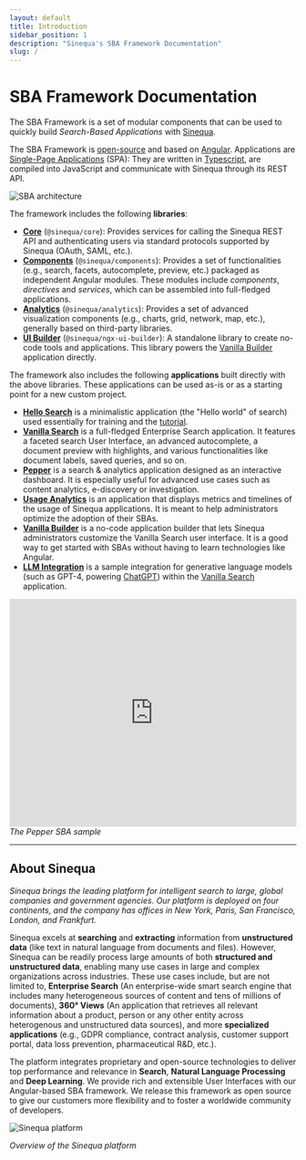 ```yaml
---
layout: default
title: Introduction
sidebar_position: 1
description: "Sinequa's SBA Framework Documentation"
slug: /
---
```


# SBA Framework Documentation

The SBA Framework is a set of modular components that can be used to quickly build *Search-Based Applications* with [Sinequa](#about-sinequa).

The SBA Framework is [open-source](https://github.com/sinequa/sba-angular) and based on [Angular](https://angular.io/). Applications are [Single-Page Applications](https://en.wikipedia.org/wiki/Single-page_application) (SPA): They are written in [Typescript](https://www.typescriptlang.org/), are compiled into JavaScript and communicate with Sinequa through its REST API.

![SBA architecture](/assets/index/architecture.png)

The framework includes the following **libraries**:

- [**Core**](/docs/libraries/core/core.md) (`@sinequa/core`): Provides services for calling the Sinequa REST API and authenticating users via standard protocols supported by Sinequa (OAuth, SAML, etc.).
- [**Components**](/docs/libraries/components/components.md) (`@sinequa/components`): Provides a set of functionalities (e.g., search, facets, autocomplete, preview, etc.) packaged as independent Angular modules. These modules include *components*, *directives* and *services*, which can be assembled into full-fledged applications.
- [**Analytics**](/docs/libraries/analytics/analytics.md) (`@sinequa/analytics`): Provides a set of advanced visualization components (e.g., charts, grid, network, map, etc.), generally based on third-party libraries.
- [**UI Builder**](/docs/libraries/ngx-ui-builder.md) (`@sinequa/ngx-ui-builder`): A standalone library to create no-code tools and applications. This library powers the [Vanilla Builder](/docs/apps/5-vanilla-builder.md) application directly.

The framework also includes the following **applications** built directly with the above libraries. These applications can be used as-is or as a starting point for a new custom project.

- [**Hello Search**](/docs/apps/1-hello-search.md) is a minimalistic application (the "Hello world" of search) used essentially for training and the [tutorial](/docs/tutorial/tutorial.md).
- [**Vanilla Search**](/docs/apps/2-vanilla-search.md) is a full-fledged Enterprise Search application. It features a faceted search User Interface, an advanced autocomplete, a document preview with highlights, and various functionalities like document labels, saved queries, and so on.
- [**Pepper**](/docs/apps/3-pepper.md) is a search & analytics application designed as an interactive dashboard. It is especially useful for advanced use cases such as content analytics, e-discovery or investigation.
- [**Usage Analytics**](/docs/apps/4-usage-analytics.md) is an application that displays metrics and timelines of the usage of Sinequa applications. It is meant to help administrators optimize the adoption of their SBAs. 
- [**Vanilla Builder**](/docs/apps/5-vanilla-builder.md) is a no-code application builder that lets Sinequa administrators customize the Vanilla Search user interface. It is a good way to get started with SBAs without having to learn technologies like Angular.
- [**LLM Integration**](/docs/apps/6-llm-integration.md) is a sample integration for generative language models (such as GPT-4, powering [ChatGPT](https://openai.com/blog/chatgpt)) within the [Vanilla Search](/docs/apps/2-vanilla-search.md) application.

<div className="text--center">
  <iframe src="https://player.vimeo.com/video/534455071" width="100%" height="400px" frameBorder="0" title="Pepper"></iframe>
  <em>The Pepper SBA sample</em>
</div>

---

## About Sinequa

*Sinequa brings the leading platform for intelligent search to large, global companies and government agencies. Our platform is deployed on four continents, and the company has offices in New York, Paris, San Francisco, London, and Frankfurt.*

Sinequa excels at **searching** and **extracting** information from **unstructured data** (like text in natural language from documents and files). However, Sinequa can be readily process large amounts of both **structured and unstructured data**, enabling many use cases in large and complex organizations across industries. These use cases include, but are not limited to, **Enterprise Search** (An enterprise-wide smart search engine that includes many heterogeneous sources of content and tens of millions of documents), **360° Views** (An application that retrieves all relevant information about a product, person or any other entity across heterogenous and unstructured data sources), and more **specialized applications** (e.g., GDPR compliance, contract analysis, customer support portal, data loss prevention, pharmaceutical R&D, etc.).

The platform integrates proprietary and open-source technologies to deliver top performance and relevance in **Search**, **Natural Language Processing** and **Deep Learning**. We provide rich and extensible User Interfaces with our Angular-based SBA framework. We release this framework as open source to give our customers more flexibility and to foster a worldwide community of developers.

![Sinequa platform](/assets/index/sinequa-platform.png)
<div className="text--center">
  <em>Overview of the Sinequa platform</em>
</div>


